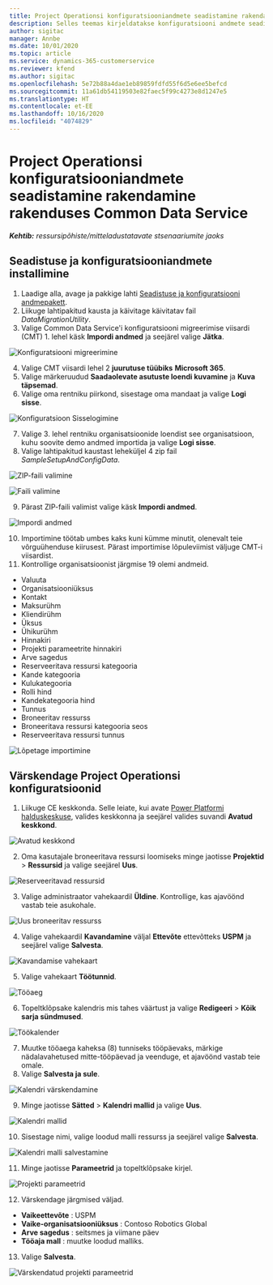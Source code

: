 ```yaml
---
title: Project Operationsi konfiguratsiooniandmete seadistamine rakendamine rakenduses Common Data Service
description: Selles teemas kirjeldatakse konfiguratsiooni andmete seadistamist ja rakendamist Project Operationsis.
author: sigitac
manager: Annbe
ms.date: 10/01/2020
ms.topic: article
ms.service: dynamics-365-customerservice
ms.reviewer: kfend
ms.author: sigitac
ms.openlocfilehash: 5e72b88a4dae1eb89859fdfd55f6d5e6ee5befcd
ms.sourcegitcommit: 11a61db54119503e82faec5f99c4273e8d1247e5
ms.translationtype: HT
ms.contentlocale: et-EE
ms.lasthandoff: 10/16/2020
ms.locfileid: "4074829"
---
```

# <a name="set-up-and-apply-configuration-data-in-the-common-data-service-for-project-operations"></a>Project Operationsi konfiguratsiooniandmete seadistamine rakendamine rakenduses Common Data Service

_**Kehtib:** ressursipõhiste/mitteladustatavate stsenaariumite jaoks_

## <a name="install-setup-and-configuration-data"></a>Seadistuse ja konfiguratsiooniandmete installimine

1. Laadige alla, avage ja pakkige lahti [Seadistuse ja konfiguratsiooni andmepakett](https://download.microsoft.com/download/1/3/4/1349369c-6209-42b7-b3b4-5be0e67cacd8/ProjOpsSampleSetupData-%20Integrated%20UR1.zip).
2. Liikuge lahtipakitud kausta ja käivitage käivitatav fail *DataMigrationUtility*.
3. Valige Common Data Service'i konfiguratsiooni migreerimise viisardi (CMT) 1. lehel käsk **Impordi andmed** ja seejärel valige **Jätka**.

![Konfiguratsiooni migreerimine](./media/1ConfigurationMigration.png)

4. Valige CMT viisardi lehel 2 **juurutuse tüübiks** **Microsoft 365**.
5. Valige märkeruudud **Saadaolevate asutuste loendi kuvamine** ja **Kuva täpsemad**.
6. Valige oma rentniku piirkond, sisestage oma mandaat ja valige **Logi sisse**.

![Konfiguratsioon Sisselogimine](./media/2ConfigurationSignin.png)

7. Valige 3. lehel rentniku organisatsioonide loendist see organisatsioon, kuhu soovite demo andmed importida ja valige **Logi sisse**.
8. Valige lahtipakitud kaustast leheküljel 4 zip fail *SampleSetupAndConfigData*.

![ZIP-faili valimine](./media/3ZipFile.png)

![Faili valimine](./media/4SelectAFile.png)

9. Pärast ZIP-faili valimist valige käsk **Impordi andmed**.

![Impordi andmed](./media/5ImportData.png)

10. Importimine töötab umbes kaks kuni kümme minutit, olenevalt teie võrguühenduse kiirusest. Pärast importimise lõpuleviimist väljuge CMT-i viisardist. 
11. Kontrollige organisatsioonist järgmise 19 olemi andmeid.

  - Valuuta
  - Organisatsiooniüksus
  - Kontakt
  - Maksurühm
  - Kliendirühm
  - Üksus
  - Ühikurühm
  - Hinnakiri
  - Projekti parameetrite hinnakiri
  - Arve sagedus
  - Reserveeritava ressursi kategooria
  - Kande kategooria
  - Kulukategooria
  - Rolli hind
  - Kandekategooria hind
  - Tunnus
  - Broneeritav ressurss
  - Broneeritava ressursi kategooria seos
  - Reserveeritava ressursi tunnus

![Lõpetage importimine](./media/6CompleteImport.png)

## <a name="update-project-operations-configurations"></a>Värskendage Project Operationsi konfiguratsioonid

1. Liikuge CE keskkonda. Selle leiate, kui avate [Power Platformi halduskeskuse](https://admin.powerplatform.microsoft.com/environments), valides keskkonna ja seejärel valides suvandi **Avatud keskkond**. 

![Avatud keskkond](./media/7OpenEnvironment.png)

2. Oma kasutajale broneeritava ressursi loomiseks minge jaotisse **Projektid** > **Ressursid** ja valige seejärel **Uus**.

![Reserveeritavad ressursid](./media/8BookableResources.png)

3. Valige administraator vahekaardil **Üldine**. Kontrollige, kas ajavöönd vastab teie asukohale. 

![Uus broneeritav ressurss](./media/9NewBookableResource.png)

4. Valige vahekaardil **Kavandamine** väljal **Ettevõte** ettevõtteks **USPM** ja seejärel valige **Salvesta**. 

![Kavandamise vahekaart](./media/10SchedulingTab.png)

5. Valige vahekaart **Töötunnid**.  

![Tööaeg](./media/11WorkHours.png)

6. Topeltklõpsake kalendris mis tahes väärtust ja valige **Redigeeri** > **Kõik sarja sündmused**. 

![Töökalender](./media/12WorkCalendar.png)

7. Muutke tööaega kaheksa (8) tunniseks tööpäevaks, märkige nädalavahetused mitte-tööpäevad ja veenduge, et ajavöönd vastab teie omale. 
8. Valige **Salvesta ja sule**.

![Kalendri värskendamine](./media/13UpdateCalendar.png)

9. Minge jaotisse **Sätted** > **Kalendri mallid** ja valige **Uus**.
 
 ![Kalendri mallid](./media/14CalendarTemplates.png)
 
 10. Sisestage nimi, valige loodud malli ressurss ja seejärel valige **Salvesta**. 
 
 ![Kalendri malli salvestamine](./media/15SaveCalendarTemplate.png)
 
 11. Minge jaotisse **Parameetrid** ja topeltklõpsake kirjel. 
 
 ![Projekti parameetrid](./media/16ProjectParameters.png)
 
12. Värskendage järgmised väljad.

 - **Vaikeettevõte** : USPM
 - **Vaike-organisatsiooniüksus** : Contoso Robotics Global
 - **Arve sagedus** : seitsmes ja viimane päev
 - **Tööaja mall** : muutke loodud malliks.

13. Valige **Salvesta**. 

![Värskendatud projekti parameetrid](./media/17UpdatedProjectParameters.png)
